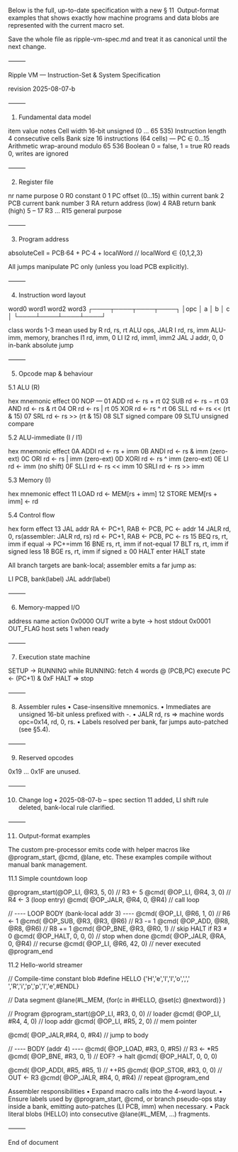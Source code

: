 Below is the full, up-to-date specification with a new § 11 Output-format examples that shows exactly how machine programs and data blobs are represented with the current macro set.

Save the whole file as ripple-vm-spec.md and treat it as canonical until the next change.

⸻

Ripple VM — Instruction-Set & System Specification

revision 2025-08-07-b

⸻

1. Fundamental data model

item	value	notes
Cell width	16-bit unsigned (0 … 65 535)
Instruction length	4 consecutive cells
Bank size	16 instructions (64 cells) — PC ∈ 0…15
Arithmetic	wrap-around modulo 65 536
Boolean	0 = false, 1 = true
R0	reads 0, writes are ignored


⸻

2. Register file

nr	name	purpose
0	R0	constant 0
1	PC	offset (0…15) within current bank
2	PCB	current bank number
3	RA	return address (low)
4	RAB	return bank  (high)
5 – 17	R3 … R15	general purpose


⸻

3. Program address

absoluteCell = PCB·64 + PC·4 + localWord   // localWord ∈ {0,1,2,3}

All jumps manipulate PC only (unless you load PCB explicitly).

⸻

4. Instruction word layout

word0  word1  word2  word3
┌────┬────┬────┬────┐
│opc │ a  │ b  │ c  │
└────┴────┴────┴────┘

class	words 1-3 mean	used by
R	rd, rs, rt	ALU ops, JALR
I	rd, rs, imm	ALU-imm, memory, branches
I1	rd, imm, 0	LI
I2	rd, imm1, imm2	JAL
J	addr, 0, 0	in-bank absolute jump


⸻

5. Opcode map & behaviour

5.1 ALU (R)

hex	mnemonic	effect
00	NOP	—
01	ADD	rd ← rs + rt
02	SUB	rd ← rs − rt
03	AND	rd ← rs & rt
04	OR	rd ← rs | rt
05	XOR	rd ← rs ^ rt
06	SLL	rd ← rs << (rt & 15)
07	SRL	rd ← rs >> (rt & 15)
08	SLT	signed compare
09	SLTU	unsigned compare

5.2 ALU-immediate (I / I1)

hex	mnemonic	effect
0A	ADDI	rd ← rs + imm
0B	ANDI	rd ← rs & imm (zero-ext)
0C	ORI	rd ← rs | imm (zero-ext)
0D	XORI	rd ← rs ^ imm (zero-ext)
0E	LI	rd ← imm (no shift)
0F	SLLI	rd ← rs << imm
10	SRLI	rd ← rs >> imm

5.3 Memory (I)

hex	mnemonic	effect
11	LOAD	rd ← MEM[rs + imm]
12	STORE	MEM[rs + imm] ← rd

5.4 Control flow

hex	form	effect
13	JAL addr	RA ← PC+1, RAB ← PCB, PC ← addr
14	JALR rd, 0, rs(assembler: JALR rd, rs)	rd ← PC+1, RAB ← PCB, PC ← rs
15	BEQ rs, rt, imm	if equal → PC+=imm
16	BNE rs, rt, imm	if not-equal
17	BLT rs, rt, imm	if signed less
18	BGE rs, rt, imm	if signed ≥
00	HALT	enter HALT state

All branch targets are bank-local; assembler emits a far jump as:

LI   PCB, bank(label)
JAL  addr(label)


⸻

6. Memory-mapped I/O

address	name	action
0x0000	OUT	write a byte → host stdout
0x0001	OUT_FLAG	host sets 1 when ready


⸻

7. Execution state machine

SETUP → RUNNING
while RUNNING:
fetch 4 words @ (PCB,PC)
execute
PC ← (PC+1) & 0xF
HALT ⇒ stop


⸻

8. Assembler rules
   •	Case-insensitive mnemonics.
   •	Immediates are unsigned 16-bit unless prefixed with -.
   •	JALR rd, rs ⇒ machine words opc=0x14, rd, 0, rs.
   •	Labels resolved per bank, far jumps auto-patched (see §5.4).

⸻

9. Reserved opcodes

0x19 … 0x1F are unused.

⸻

10. Change log
    •	2025-08-07-b – spec section 11 added, LI shift rule deleted, bank-local rule clarified.

⸻

11. Output-format examples

The custom pre-processor emits code with helper macros like @program_start, @cmd, @lane, etc.
These examples compile without manual bank management.

11.1 Simple countdown loop

@program_start(@OP_LI,     @R3, 5,   0)        // R3 ← 5
@cmd(          @OP_LI,     @R4, 3,   0)        // R4 ← 3  (loop entry)
@cmd(          @OP_JALR,   @R4, 0,   @R4)      // call loop

// ---- LOOP BODY (bank-local addr 3) ----
@cmd(          @OP_LI,     @R6, 1,   0)        // R6 ← 1
@cmd(          @OP_SUB,    @R3, @R3, @R6)      // R3 -= 1
@cmd(          @OP_ADD,    @R8, @R8, @R6)      // R8 += 1
@cmd(          @OP_BNE,    @R3, @R0, 1)        // skip HALT if R3 ≠ 0
@cmd(          @OP_HALT,   0,   0,   0)        // stop when done
@cmd(          @OP_JALR,   @RA, 0,   @R4)      // recurse
@cmd(          @OP_LI,     @R6, 42,  0)        // never executed
@program_end

11.2 Hello-world streamer

// Compile-time constant blob
#define HELLO {'H','e','l','l','o',',',' ','R','i','p','p','l','e',#ENDL}

// Data segment
@lane(#L_MEM,
{for(c in #HELLO, @set(c) @nextword)}
)

// Program
@program_start(@OP_LI,  #R3, 0, 0)        // loader
@cmd(          @OP_LI,  #R4, 4, 0)        // loop addr
@cmd(          @OP_LI,  #R5, 2, 0)        // mem pointer

@cmd(          @OP_JALR,#R4, 0, #R4)      // jump to body

// ---- BODY (addr 4) ----
@cmd(          @OP_LOAD, #R3, 0, #R5)     // R3 ← *R5
@cmd(          @OP_BNE,  #R3, 0, 1)       // EOF? -> halt
@cmd(          @OP_HALT, 0,   0,   0)

@cmd(          @OP_ADDI, #R5, #R5, 1)     // ++R5
@cmd(          @OP_STOR, #R3, 0,   0)     // OUT ← R3
@cmd(          @OP_JALR, #R4, 0, #R4)     // repeat
@program_end

Assembler responsibilities
•	Expand macro calls into the 4-word layout.
•	Ensure labels used by @program_start, @cmd, or branch pseudo-ops stay inside a bank, emitting auto-patches (LI PCB, imm) when necessary.
•	Pack literal blobs (HELLO) into consecutive @lane(#L_MEM, …) fragments.

⸻

End of document